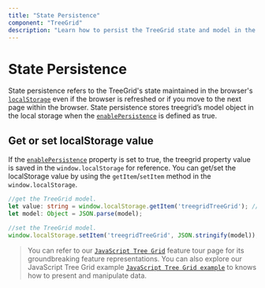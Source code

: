 ```yaml
---
title: "State Persistence"
component: "TreeGrid"
description: "Learn how to persist the TreeGrid state and model in the browser’s local storage."
---
```


# State Persistence

State persistence refers to the TreeGrid's state maintained in the browser's [`localStorage`](https://www.w3schools.com/html/html5_webstorage.asp#) even if the browser is refreshed or if you move to the next page within the browser.
State persistence stores treegrid’s model object in the local storage when the [`enablePersistence`](../api/treegrid/#enablepersistence) is defined as true.

## Get or set localStorage value

If the [`enablePersistence`](../api/treegrid/#enablepersistence) property is set to true, the treegrid property value is saved in the `window.localStorage` for reference. You can get/set the localStorage value by using the `getItem`/`setItem` method in the `window.localStorage`.

```typescript
//get the TreeGrid model.
let value: string = window.localStorage.getItem('treegridTreeGrid'); //"treegridTreeGrid" is component name + component id.
let model: Object = JSON.parse(model);

```

```typescript
//set the TreeGrid model.
window.localStorage.setItem('treegridTreeGrid', JSON.stringify(model)); //"treegridTreeGrid" is component name + component id.

```

> You can refer to our [`JavaScript Tree Grid`](https://www.syncfusion.com/javascript-ui-controls/js-tree-grid) feature tour page for its groundbreaking feature representations. You can also explore our JavaScript Tree Grid example [`JavaScript Tree Grid example`](https://ej2.syncfusion.com/demos/#/material/tree-grid/treegrid-overview.html) to knows how to present and manipulate data.